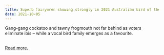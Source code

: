```yaml
---
title: Superb fairywren showing strongly in 2021 Australian bird of the year poll
date: 2021-10-05
---
```

<p>Gang-gang cockatoo and tawny frogmouth not far behind as voters eliminate ibis – while a vocal bird family emerges as a favourite.</p><br>
<a href='https://www.theguardian.com/environment/2021/oct/05/superb-fairywren-pulling-ahead-in-2021-australian-bird-of-the-year-poll'>Read more.</a>